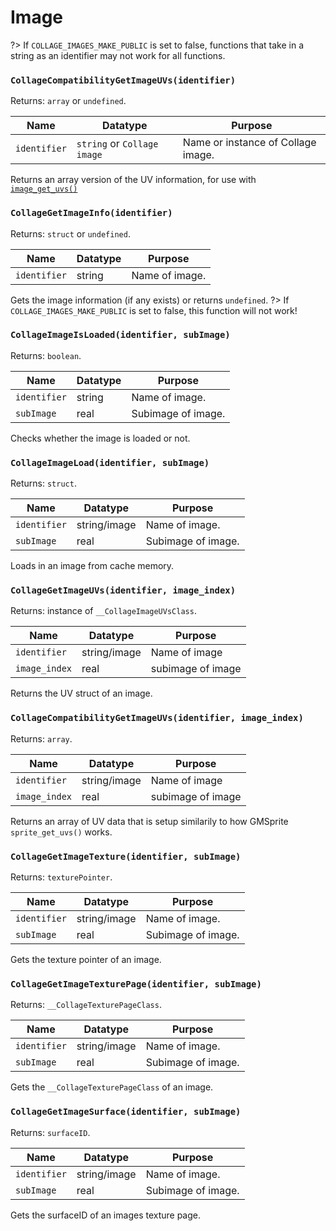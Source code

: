 # Image

?> If `COLLAGE_IMAGES_MAKE_PUBLIC` is set to false, functions that take in a string as an identifier may not work for all functions.

### `CollageCompatibilityGetImageUVs(identifier)`

Returns: `array` or `undefined`.

|Name|Datatype|Purpose|
|---|---|---|
|`identifier`|`string` or `Collage image`|Name or instance of Collage image.|

Returns an array version of the UV information, for use with [`image_get_uvs()`](compatibility.md#image_get_uvssprite_indeximage-image_index)

### `CollageGetImageInfo(identifier)`

Returns: `struct` or `undefined`.

|Name|Datatype|Purpose|
|---|---|---|
|`identifier`|string|Name of image.|

Gets the image information (if any exists) or returns `undefined`.
?> If `COLLAGE_IMAGES_MAKE_PUBLIC` is set to false, this function will not work!

### `CollageImageIsLoaded(identifier, subImage)`

Returns: `boolean`.

|Name|Datatype|Purpose|
|---|---|---|
|`identifier`|string|Name of image.|
|`subImage`|real|Subimage of image.|

Checks whether the image is loaded or not.

### `CollageImageLoad(identifier, subImage)`

Returns: `struct`.

|Name|Datatype|Purpose|
|---|---|---|
|`identifier`|string/image|Name of image.|
|`subImage`|real|Subimage of image.|

Loads in an image from cache memory.

### `CollageGetImageUVs(identifier, image_index)`

Returns: instance of `__CollageImageUVsClass`.

|Name|Datatype|Purpose|
|---|---|---|
|`identifier`|string/image|Name of image|
|`image_index`|real|subimage of image|

Returns the UV struct of an image.

### `CollageCompatibilityGetImageUVs(identifier, image_index)`

Returns: `array`.

|Name|Datatype|Purpose|
|---|---|---|
|`identifier`|string/image|Name of image|
|`image_index`|real|subimage of image|

Returns an array of UV data that is setup similarily to how GMSprite `sprite_get_uvs()` works.

### `CollageGetImageTexture(identifier, subImage)`

Returns: `texturePointer`.

|Name|Datatype|Purpose|
|---|---|---|
|`identifier`|string/image|Name of image.|
|`subImage`|real|Subimage of image.|

Gets the texture pointer of an image.

### `CollageGetImageTexturePage(identifier, subImage)`

Returns: `__CollageTexturePageClass`.

|Name|Datatype|Purpose|
|---|---|---|
|`identifier`|string/image|Name of image.|
|`subImage`|real|Subimage of image.|

Gets the `__CollageTexturePageClass` of an image.

### `CollageGetImageSurface(identifier, subImage)`

Returns: `surfaceID`.

|Name|Datatype|Purpose|
|---|---|---|
|`identifier`|string/image|Name of image.|
|`subImage`|real|Subimage of image.|

Gets the surfaceID of an images texture page.